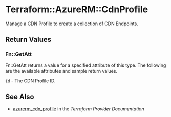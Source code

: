 # Terraform::AzureRM::CdnProfile

Manage a CDN Profile to create a collection of CDN Endpoints.

## Return Values

### Fn::GetAtt

Fn::GetAtt returns a value for a specified attribute of this type. The following are the available attributes and sample return values.

`Id` - The CDN Profile ID.

## See Also

* [azurerm_cdn_profile](https://www.terraform.io/docs/providers/azurerm/r/cdn_profile.html) in the _Terraform Provider Documentation_